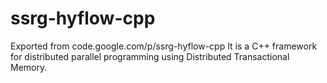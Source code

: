 # ssrg-hyflow-cpp
Exported from code.google.com/p/ssrg-hyflow-cpp
It is a C++ framework for distributed parallel programming using Distributed Transactional Memory.
